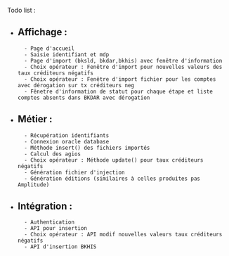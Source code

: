 Todo list :
- Affichage :
  - 
        - Page d'accueil
        - Saisie identifiant et mdp
        - Page d'import (bksld, bkdar,bkhis) avec fenêtre d'information
        - Choix opérateur : Fenêtre d'import pour nouvelles valeurs des taux créditeurs négatifs
        - Choix opérateur : Fenêtre d'import fichier pour les comptes avec dérogation sur tx créditeurs neg
        - Fênetre d'information de statut pour chaque étape et liste comptes absents dans BKDAR avec dérogation

- Métier :
  - 
        - Récupération identifiants
        - Connexion oracle database
        - Méthode insert() des fichiers importés
        - Calcul des agios
        - Choix opérateur : Méthode update() pour taux créditeurs négatifs
        - Génération fichier d'injection
        - Génération éditions (similaires à celles produites pas Amplitude)

- Intégration :
  -
        - Authentication
        - API pour insertion
        - Choix opérateur : API modif nouvelles valeurs taux créditeurs négatifs
        - API d'insertion BKHIS